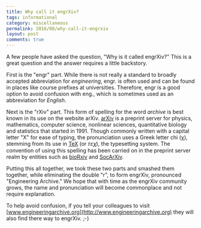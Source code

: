 ---title: Why call it engrXiv?tags: informationalcategory: miscellaneouspermalink: 2016/08/why-call-it-engrxivlayout: postcomments: true---A few people have asked the question, "Why is it called engrXiv?" This is a great question and the answer requires a little backstory.First is the "engr" part. While there is not really a standard to broadly accepted abbreviation for *engineering*, engr. is often used and can be found in places like course prefixes at universities. Therefore, engr is a good option to avoid confusion with eng., which is sometimes used as an abbreviation for *English*.Next is the "rXiv" part. This form of spelling for the word *archive* is best known in its use on the website arXiv. [arXiv](https://arxiv.org/) is a preprint server for physics, mathematics, computer science, nonlinear sciences, quantitative biology and statistics that started in 1991. Though commonly written with a capital letter "X" for ease of typing, the pronunciation uses a Greek letter chi (χ), stemming from its use in [TeX](https://en.wikipedia.org/wiki/TeX) (or 𝜏𝜀𝜒), the typesetting system. The convention of using this spelling has been carried on in the preprint server realm by entities such as [bioRxiv](http://biorxiv.org/) and [SocArXiv](http://socarxiv.org).Putting this all together, we took these two parts and smashed them together, while eliminating the double "r", to form engrXiv, pronounced "Engineering Archive." We hope that with time as the engrXiv community grows, the name and pronunciation will become commonplace and not require explanation.To help avoid confusion, if you tell your colleagues to visit [www.engineeringarchive.org](http://www.engineeringarchive.org) they will also find there way to engrXiv.  ;-)